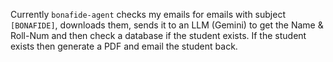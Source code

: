 

Currently `bonafide-agent` checks my emails for emails with subject `[BONAFIDE]`, downloads them, sends it to an LLM (Gemini) to get the Name & Roll-Num and then check a database if the student exists. If the student exists then generate a PDF and <to be implemented> email the student back.

